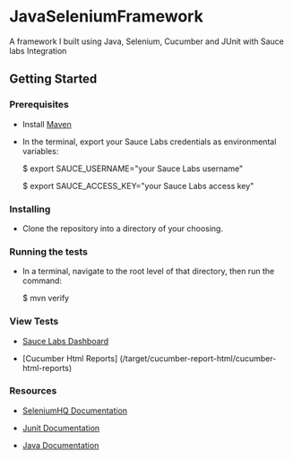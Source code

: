 # JavaSeleniumFramework
A framework I built using Java, Selenium, Cucumber and JUnit with Sauce labs Integration

## Getting Started

### Prerequisites
 * Install [Maven](https://maven.apache.org/install.html)
 * In the terminal, export your Sauce Labs credentials as environmental variables:

    $ export SAUCE_USERNAME="your Sauce Labs username"

    $ export SAUCE_ACCESS_KEY="your Sauce Labs access key"


### Installing

 * Clone the repository into a directory of your choosing.

### Running the tests
 * In a terminal, navigate to the root level of that directory, then run the command:

    $ mvn verify

### View Tests
 * [Sauce Labs Dashboard](https://saucelabs.com/beta/dashboard/)

 * [Cucumber Html Reports] (/target/cucumber-report-html/cucumber-html-reports)

### Resources
 * [SeleniumHQ Documentation](http://www.seleniumhq.org/docs/)

 * [Junit Documentation](http://junit.org/javadoc/latest/index.html)

 * [Java Documentation](https://docs.oracle.com/javase/7/docs/api/)